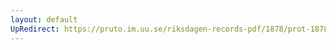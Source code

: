 ```yaml
---
layout: default
UpRedirect: https://pruto.im.uu.se/riksdagen-records-pdf/1878/prot-1878--fk--037/prot-1878--fk--037_004.pdf
---
```

